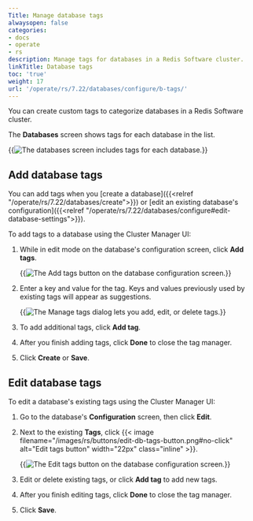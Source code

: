 ```yaml
---
Title: Manage database tags
alwaysopen: false
categories:
- docs
- operate
- rs
description: Manage tags for databases in a Redis Software cluster.
linkTitle: Database tags
toc: 'true'
weight: 17
url: '/operate/rs/7.22/databases/configure/b-tags/'
---
```


You can create custom tags to categorize databases in a Redis Software cluster. 

The **Databases** screen shows tags for each database in the list.

{{<image filename="images/rs/screenshots/databases/view-db-list-tags.png" alt="The databases screen includes tags for each database.">}}

## Add database tags

You can add tags when you [create a database]({{<relref "/operate/rs/7.22/databases/create">}}) or [edit an existing database's configuration]({{<relref "/operate/rs/7.22/databases/configure#edit-database-settings">}}).

To add tags to a database using the Cluster Manager UI:

1. While in edit mode on the database's configuration screen, click **Add tags**.

    {{<image filename="images/rs/screenshots/databases/add-db-tags-button.png" alt="The Add tags button on the database configuration screen.">}}

1. Enter a key and value for the tag. Keys and values previously used by existing tags will appear as suggestions.

    {{<image filename="images/rs/screenshots/databases/manage-db-tags-dialog-suggestions.png" alt="The Manage tags dialog lets you add, edit, or delete tags.">}}

1. To add additional tags, click **Add tag**.

1. After you finish adding tags, click **Done** to close the tag manager.

1. Click **Create** or **Save**.

## Edit database tags

To edit a database's existing tags using the Cluster Manager UI:

1. Go to the database's **Configuration** screen, then click **Edit**.

1. Next to the existing **Tags**, click {{< image filename="/images/rs/buttons/edit-db-tags-button.png#no-click" alt="Edit tags button" width="22px" class="inline" >}}.

    {{<image filename="images/rs/screenshots/databases/edit-db-tags-button-location.png" alt="The Edit tags button on the database configuration screen.">}}

1. Edit or delete existing tags, or click **Add tag** to add new tags.

1. After you finish editing tags, click **Done** to close the tag manager.

1. Click **Save**.
